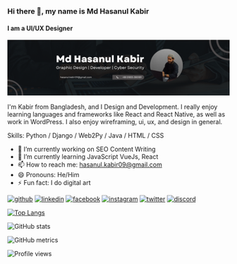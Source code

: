 ### Hi there 👋, my name is Md Hasanul Kabir
#### I am a UI/UX Designer
![I am a UI/UX Designer](https://github.com/hasanul-kabir09/MyPortfolio/blob/main/Black%20Minimal%20Business%20Personal%20Profile%20Linkedin%20Banner.png)

I'm Kabir from Bangladesh, and I Design and Development. I really enjoy learning languages and frameworks like React and React Native, as well as work in WordPress. I also enjoy wireframing, ui, ux, and design in general.

Skills: Python / Django / Web2Py / Java / HTML / CSS

- 🔭 I’m currently working on SEO Content Writing 
- 🌱 I’m currently learning JavaScript VueJs, React
- 📫 How to reach me: hasanul.kabir09@gmail.com 
- 😄 Pronouns: He/Him 
- ⚡ Fun fact: I do digital art 


[<img src='https://cdn.jsdelivr.net/npm/simple-icons@3.0.1/icons/github.svg' alt='github' height='40'>](https://github.com/hasanul-kabir09)  [<img src='https://cdn.jsdelivr.net/npm/simple-icons@3.0.1/icons/linkedin.svg' alt='linkedin' height='40'>](https://www.linkedin.com/in/https://www.linkedin.com/in/md-hasanul-kabir-6b2446169//)  [<img src='https://cdn.jsdelivr.net/npm/simple-icons@3.0.1/icons/facebook.svg' alt='facebook' height='40'>](https://www.facebook.com/https://www.facebook.com/hasanul.kabir09/)  [<img src='https://cdn.jsdelivr.net/npm/simple-icons@3.0.1/icons/instagram.svg' alt='instagram' height='40'>](https://www.instagram.com/hasanul.kabir09/)  [<img src='https://cdn.jsdelivr.net/npm/simple-icons@3.0.1/icons/twitter.svg' alt='twitter' height='40'>](https://twitter.com/hasan_ul07)  [<img src='https://cdn.jsdelivr.net/npm/simple-icons@3.0.1/icons/discord.svg' alt='discord' height='40'>](hasanul.kabir09#7189)  

[![Top Langs](https://github-readme-stats.vercel.app/api/top-langs/?username=hasanul-kabir09)](https://github.com/anuraghazra/github-readme-stats)

![GitHub stats](https://github-readme-stats.vercel.app/api?username=hasanul-kabir09&show_icons=true)  

![GitHub metrics](https://metrics.lecoq.io/hasanul-kabir09)  

![Profile views](https://gpvc.arturio.dev/hasanul-kabir09)  
